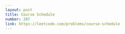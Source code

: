 ```yaml
---
layout: post
title: Course Schedule
number: 207
link: https://leetcode.com/problems/course-schedule
---
```


